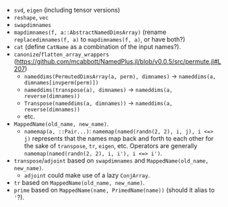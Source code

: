 - `svd`, `eigen` (including tensor versions)
- `reshape`, `vec`
- `swapdimnames`
- `mapdimnames(f, a::AbstractNamedDimsArray)` (rename `replacedimnames(f, a)` to `mapdimnames(f, a)`, or have both?)
- `cat` (define `CatName` as a combination of the input names?).
- `canonize`/`flatten_array_wrappers` (https://github.com/mcabbott/NamedPlus.jl/blob/v0.0.5/src/permute.jl#L207)
  - `nameddims(PermutedDimsArray(a, perm), dimnames)` -> `nameddims(a, dimnames[invperm(perm)])`
  - `nameddims(transpose(a), dimnames)` -> `nameddims(a, reverse(dimnames))`
  - `Transpose(nameddims(a, dimnames))` -> `nameddims(a, reverse(dimnames))`
  - etc.
- `MappedName(old_name, new_name)`.
  - `namemap(a, ::Pair...)`: `namemap(named(randn(2, 2), i, j), i <=> j)`
    represents that the names map back and forth to each other for the sake of `transpose`,
    `tr`, `eigen`, etc. Operators are generally `namemap(named(randn(2, 2), i, i'), i <=> i')`.
- `transpose`/`adjoint` based on `swapdimnames` and `MappedName(old_name, new_name)`.
  - `adjoint` could make use of a lazy `ConjArray`.
- `tr` based on `MappedName(old_name, new_name)`.
- `prime` based on `MappedName(name, PrimedName(name))` (should it alias to `'`?).
